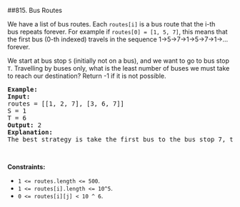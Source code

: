 ##815. Bus Routes
<p>We have a list of bus routes. Each <code>routes[i]</code> is a bus route that the i-th bus&nbsp;repeats forever. For example if <code>routes[0] = [1, 5, 7]</code>, this means that the first&nbsp;bus (0-th indexed) travels in the sequence 1-&gt;5-&gt;7-&gt;1-&gt;5-&gt;7-&gt;1-&gt;... forever.</p>

<p>We start at bus stop <code>S</code> (initially not on a bus), and we want to go to bus stop <code>T</code>. Travelling by buses only, what is the least number of buses we must take to reach our destination? Return -1 if it is not possible.</p>

<pre>
<strong>Example:</strong>
<strong>Input:</strong> 
routes = [[1, 2, 7], [3, 6, 7]]
S = 1
T = 6
<strong>Output:</strong> 2
<strong>Explanation:</strong> 
The best strategy is take the first bus to the bus stop 7, then take the second bus to the bus stop 6.
</pre>

<p>&nbsp;</p>
<p><strong>Constraints:</strong></p>

<ul>
	<li><code>1 &lt;= routes.length &lt;= 500</code>.</li>
	<li><code>1 &lt;= routes[i].length &lt;= 10^5</code>.</li>
	<li><code>0 &lt;= routes[i][j] &lt; 10 ^ 6</code>.</li>
</ul>
